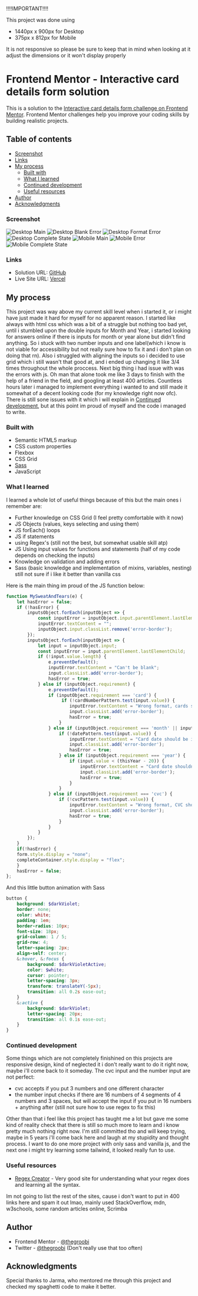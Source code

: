 !!!!IMPORTANT!!!!

This project was done using 
- 1440px x 900px for Desktop
- 375px x 812px for Mobile

It is not responsive so please be sure to keep that in mind when looking at it adjust the dimensions or it won't display properly

# Frontend Mentor - Interactive card details form solution

This is a solution to the [Interactive card details form challenge on Frontend Mentor](https://www.frontendmentor.io/challenges/interactive-card-details-form-XpS8cKZDWw). Frontend Mentor challenges help you improve your coding skills by building realistic projects. 

## Table of contents

  - [Screenshot](#screenshot)
  - [Links](#links)
- [My process](#my-process)
  - [Built with](#built-with)
  - [What I learned](#what-i-learned)
  - [Continued development](#continued-development)
  - [Useful resources](#useful-resources)
- [Author](#author)
- [Acknowledgments](#acknowledgments)


### Screenshot

![Desktop Main](./images/Screenshots/DekstopMain.png)
![Desktop Blank Error](./images/Screenshots/DesktopBlankError.png)
![Desktop Format Error](./images/Screenshots/DesktopFormatError.png)
![Desktop Complete State](./images/Screenshots/DesktopCompleteState.png)
![Mobile Main](./images/Screenshots/MobileMain.png)
![Mobile Error](./images/Screenshots/MobileError.png)
![Mobile Complete State](./images/Screenshots/MobileCompleteState.png)

### Links

- Solution URL: [GitHub](https://github.com/TheGroobi/Interactive-Card-Details-Form-Main)
- Live Site URL: [Vercel](https://interactive-card-details-form-main-sable.vercel.app/)

## My process
This project was way above my current skill level when i started it, or i might have just made it hard for myself for no apparent reason.
I started like always with html css which was a bit of a struggle but nothing too bad yet, until i stumbled upon the double inputs for Month and Year, i started looking for answers online if there is inputs for month or year alone but didn't find anything. So i stuck with two number inputs and one label(which i know is not viable for accessibility but not really sure how to fix it and i don't plan on doing that rn). Also i struggled with aligning the inputs so i decided to use grid which i still wasn't that good at, and i ended up changing it like 3/4 times throughout the whole proccess. Next big thing i had issue with was the errors with js. Oh man that alone took me like 3 days to finish with the help of a friend in the field, and googling at least 400 articles. Countless hours later i managed to implement everything i wanted to and still made it somewhat of a decent looking code (for my knowledge right now ofc). There is still sone issues with it which i will explain in [Continued development](#continued-development), but at this point im proud of myself and the code i managed to write.

### Built with

- Semantic HTML5 markup
- CSS custom properties
- Flexbox
- CSS Grid
- [Sass](https://sass-lang.com/)
- JavaScript

### What I learned

I learned a whole lot of useful things because of this but the main ones i remember are: 
- Further knowledge on CSS Grid (I feel pretty comfortable with it now)
- JS Objects (values, keys selecting and using them)
- JS forEach() loops
- JS if statements
- using Regex's (still not the best, but somewhat usable skill atp)
- JS Using input values for functions and statements (half of my code depends on checking the inputs)
- Knowledge on validation and adding errors
- Sass (basic knowledge and implementation of mixins, variables, nesting) still not sure if i like it better than vanilla css

Here is the main thing im proud of the JS function below:

```js
function MySweatAndTears(e) {
    let hasError = false;
    if (!hasError) {
        inputsObject.forEach(inputObject => {
            const inputError = inputObject.input.parentElement.lastElementChild;
            inputError.textContent = "";
            inputObject.input.classList.remove('error-border');
        });
        inputsObject.forEach(inputObject => {
            let input = inputObject.input;
            const inputError = input.parentElement.lastElementChild;
            if (!input.value.length) {
                e.preventDefault();
                inputError.textContent = "Can't be blank";
                input.classList.add('error-border');
                hasError = true;
            } else if (inputObject.requirement) {
                e.preventDefault();
                if (inputObject.requirement === 'card') {
                     if (!cardNumberPattern.test(input.value)) {
                        inputError.textContent = "Wrong format, cards should have 16 digits"
                        input.classList.add('error-border');
                        hasError = true;
                    }
                } else if (inputObject.requirement === 'month' || inputObject.requirement === 'year') {
                    if (!datePattern.test(input.value)) {
                        inputError.textContent = "Card date should be in MM/YY format"
                        input.classList.add('error-border');
                        hasError = true;
                    } else if (inputObject.requirement === 'year') {
                        if (input.value < (thisYear - 20)) {
                            inputError.textContent = "Card date shouldn't be expired"
                            input.classList.add('error-border');
                            hasError = true;
                        }
                    }
                } else if (inputObject.requirement === 'cvc') {
                    if (!cvcPattern.test(input.value)) {
                        inputError.textContent = "Wrong format, CVC should contain only 3 or 4 digits"
                        input.classList.add('error-border');
                        hasError = true;
                    }
                }
            }
        });
    }
    if(!hasError) {
    form.style.display = "none";
    completeContainer.style.display = "flex";
    }
    hasError = false;
};
```

And this little button animation with Sass
```scss
button {
    background: $darkViolet;
    border: none;
    color: white;
    padding: 1em;
    border-radius: 10px;
    font-size: 18px;
    grid-column: 1 / 5;
    grid-row: 4;
    letter-spacing: 2px;
    align-self: center;
    &:hover, &:focus {
        background: $darkVioletActive;
        color: $white;
        cursor: pointer;
        letter-spacing: 3px;
        transform: translateY(-5px);
        transition: all 0.2s ease-out;
    }
    &:active {
        background: $darkViolet;
        letter-spacing: 20px;
        transition: all 0.1s ease-out;
    }
}
```

### Continued development

Some things which are not completely finishined on this projects are responsive design, kind of neglected it i don't really want to do it right now, maybe i'll come back to it someday.
The cvc input and the number input are not perfect:

- cvc accepts if you put 3 numbers and one different character
- the number input checks if there are 16 numbers of 4 segments of 4 numbers and 3 spaces, but will accept the input if you put in 16 numbers + anything after (still not sure how to use regex to fix this)

Other than that i feel like this project has taught me a lot but gave me some kind of reality check that there is still so much more to learn and i know pretty much nothing right now. 
I'm still committed tho and will keep trying, maybe in 5 years i'll come back here and laugh at my stupidity and thought process. 
I want to do one more project with only sass and vanilla js, and the next one i might try learning some tailwind, it looked really fun to use. 

### Useful resources

- [Regex Creator](https://regexr.com/) - Very good site for understanding what your regex does and learning all the syntax.
  
Im not going to list the rest of the sites, cause i don't want to put in 400 links here and spam it out lmao, 
mainly used StackOverflow, mdn, w3schools, some random articles online, Scrimba 

## Author

- Frontend Mentor - [@thegroobi](https://www.frontendmentor.io/profile/thegroobi)
- Twitter - [@thegroobi](https://twitter.com/TheGroobi) (Don't really use that too often)

## Acknowledgments

Special thanks to Jarma, who mentored me through this project and checked my spaghetti code to make it better.
